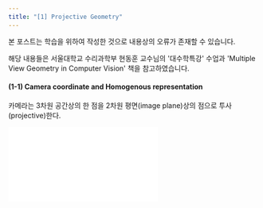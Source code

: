 ```yaml
---
title: "[1] Projective Geometry"
---
```


본 포스트는 학습을 위하여 작성한 것으로 내용상의 오류가 존재할 수 있습니다.

해당 내용들은 서울대학교 수리과학부 현동훈 교수님의 '대수학특강' 수업과 'Multiple View Geometry in Computer Vision' 책을 참고하였습니다.

#### (1-1) Camera coordinate and Homogenous representation

카메라는 3차원 공간상의 한 점을 2차원 평면(image plane)상의 점으로 투사(projective)한다.

![Camera](../figures/projective_geometry/camera.pdf)
